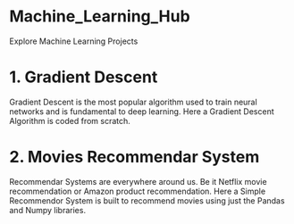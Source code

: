 # Machine_Learning_Hub

Explore Machine Learning Projects 

 # 1. Gradient Descent 
 
 Gradient Descent is the most popular algorithm used to train neural networks and is fundamental to deep learning. Here a Gradient Descent Algorithm is coded from scratch.
 
 # 2. Movies Recommendar System 
 
 Recommendar Systems are everywhere around us. Be it Netflix movie recommendation or Amazon product recommendation. Here a Simple Recommendor System is built to recommend movies using just the Pandas and Numpy libraries.
